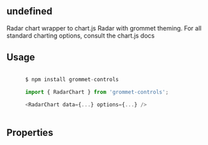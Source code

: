 ## undefined
Radar chart wrapper to chart.js Radar with grommet theming.
       For all standard charting options, consult the chart.js docs
      

## Usage

```javascript

      $ npm install grommet-controls
 
      import { RadarChart } from 'grommet-controls';

      <RadarChart data={...} options={...} />
    
```

## Properties

  